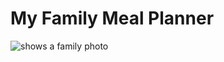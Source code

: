 # My Family Meal Planner

<picture>
  <source media="(prefers-color-scheme: dark)" srcset="https://www.svgheart.com/wp-content/uploads/2021/11/family-arrow-family-sign-free-svg-file-SvgHeart.Com.png">
  <source media="(prefers-color-scheme: light)" srcset="https://www.svgheart.com/wp-content/uploads/2021/11/family-arrow-family-sign-free-svg-file-SvgHeart.Com.png">
  <img alt="shows a family photo" src="https://user-images.githubusercontent.com/25423296/163456779-a8556205-d0a5-45e2-ac17-42d089e3c3f8.png">
</picture>
